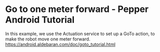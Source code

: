# Go to one meter forward - Pepper Android Tutorial

In this example, we use the Actuation service to set up a GoTo action, to make the robot move one meter forward. <br>
https://android.aldebaran.com/doc/goto_tutorial.html
